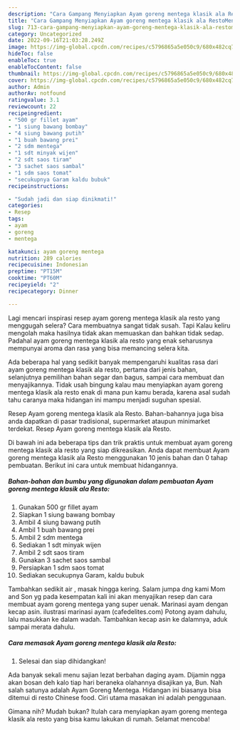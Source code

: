 ```yaml
---
description: "Cara Gampang Menyiapkan Ayam goreng mentega klasik ala RestoMenu Sahur"
title: "Cara Gampang Menyiapkan Ayam goreng mentega klasik ala RestoMenu Sahur"
slug: 713-cara-gampang-menyiapkan-ayam-goreng-mentega-klasik-ala-restomenu-sahur
category: Uncategorized
date: 2022-09-16T21:03:28.249Z
image: https://img-global.cpcdn.com/recipes/c5796865a5e050c9/680x482cq70/ayam-goreng-mentega-klasik-ala-resto-foto-resep-utama.jpg
hideToc: false
enableToc: true
enableTocContent: false
thumbnail: https://img-global.cpcdn.com/recipes/c5796865a5e050c9/680x482cq70/ayam-goreng-mentega-klasik-ala-resto-foto-resep-utama.jpg
cover: https://img-global.cpcdn.com/recipes/c5796865a5e050c9/680x482cq70/ayam-goreng-mentega-klasik-ala-resto-foto-resep-utama.jpg
author: Admin
authorAv: notfound
ratingvalue: 3.1
reviewcount: 22
recipeingredient:
- "500 gr fillet ayam"
- "1 siung bawang bombay"
- "4 siung bawang putih"
- "1 buah bawang prei"
- "2 sdm mentega"
- "1 sdt minyak wijen"
- "2 sdt saos tiram"
- "3 sachet saos sambal"
- "1 sdm saos tomat"
- "secukupnya Garam kaldu bubuk"
recipeinstructions:

- "Sudah jadi dan siap dinikmati!"
categories:
- Resep
tags:
- ayam
- goreng
- mentega

katakunci: ayam goreng mentega 
nutrition: 289 calories
recipecuisine: Indonesian
preptime: "PT15M"
cooktime: "PT60M"
recipeyield: "2"
recipecategory: Dinner

---
```



Lagi mencari inspirasi resep ayam goreng mentega klasik ala resto yang menggugah selera? Cara membuatnya sangat tidak susah. Tapi Kalau keliru mengolah maka hasilnya tidak akan memuaskan dan bahkan tidak sedap. Padahal ayam goreng mentega klasik ala resto yang enak seharusnya mempunyai aroma dan rasa yang bisa memancing selera kita.


Ada beberapa hal yang sedikit banyak mempengaruhi kualitas rasa dari ayam goreng mentega klasik ala resto, pertama dari jenis bahan, selanjutnya pemilihan bahan segar dan bagus, sampai cara membuat dan menyajikannya. Tidak usah bingung kalau mau menyiapkan ayam goreng mentega klasik ala resto enak di mana pun kamu berada, karena asal sudah tahu caranya maka hidangan ini mampu menjadi suguhan spesial.

Resep Ayam goreng mentega klasik ala Resto. Bahan-bahannya juga bisa anda dapatkan di pasar tradisional, supermarket ataupun minimarket terdekat. Resep Ayam goreng mentega klasik ala Resto.


Di bawah ini ada beberapa tips dan trik praktis untuk membuat ayam goreng mentega klasik ala resto yang siap dikreasikan. Anda dapat membuat Ayam goreng mentega klasik ala Resto menggunakan 10 jenis bahan dan 0 tahap pembuatan. Berikut ini cara untuk membuat hidangannya.

<!--inarticleads1-->

##### Bahan-bahan dan bumbu yang digunakan dalam pembuatan Ayam goreng mentega klasik ala Resto:

1. Gunakan 500 gr fillet ayam
1. Siapkan 1 siung bawang bombay
1. Ambil 4 siung bawang putih
1. Ambil 1 buah bawang prei
1. Ambil 2 sdm mentega
1. Sediakan 1 sdt minyak wijen
1. Ambil 2 sdt saos tiram
1. Gunakan 3 sachet saos sambal
1. Persiapkan 1 sdm saos tomat
1. Sediakan secukupnya Garam, kaldu bubuk


Tambahkan sedikit air , masak hingga kering. Salam jumpa dng kami Mom and Son yg pada kesempatan kali ini akan menyajikan resep dan cara membuat ayam goreng mentega yang super uenak. Marinasi ayam dengan kecap asin. ilustrasi marinasi ayam (cafedelites.com) Potong ayam dahulu, lalu masukkan ke dalam wadah. Tambahkan kecap asin ke dalamnya, aduk sampai merata dahulu. 

<!--inarticleads2-->

##### Cara memasak Ayam goreng mentega klasik ala Resto:


1. Selesai dan siap dihidangkan!

Ada banyak sekali menu sajian lezat berbahan daging ayam. Dijamin ngga akan bosan deh kalo tiap hari beraneka olahannya disajikan ya, Bun. Nah salah satunya adalah Ayam Goreng Mentega. Hidangan ini biasanya bisa ditemui di resto Chinese food. Ciri utama masakan ini adalah penggunaan. 

Gimana nih? Mudah bukan? Itulah cara menyiapkan ayam goreng mentega klasik ala resto yang bisa kamu lakukan di rumah. Selamat mencoba!
